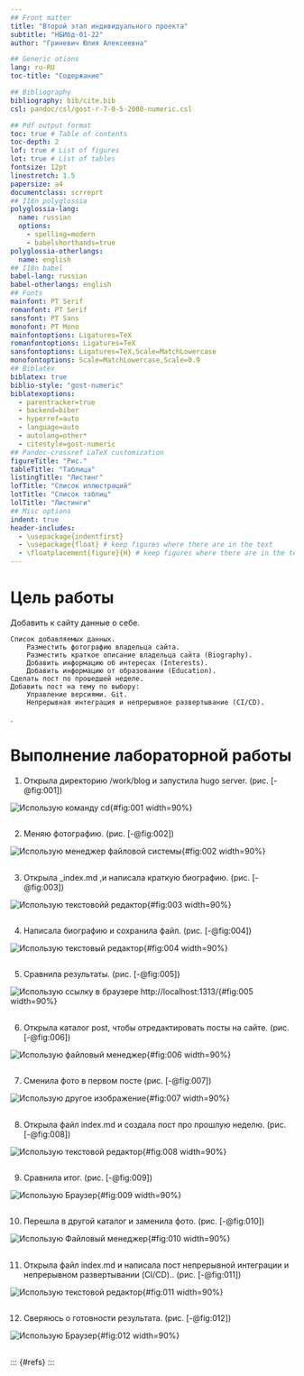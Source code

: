 ```yaml
---
## Front matter
title: "Второй этап индивидуального проекта"
subtitle: "НБИбд-01-22"
author: "Гриневич Юлия Алексеевна"

## Generic otions
lang: ru-RU
toc-title: "Содержание"

## Bibliography
bibliography: bib/cite.bib
csl: pandoc/csl/gost-r-7-0-5-2008-numeric.csl

## Pdf output format
toc: true # Table of contents
toc-depth: 2
lof: true # List of figures
lot: true # List of tables
fontsize: 12pt
linestretch: 1.5
papersize: a4
documentclass: scrreprt
## I18n polyglossia
polyglossia-lang:
  name: russian
  options:
	- spelling=modern
	- babelshorthands=true
polyglossia-otherlangs:
  name: english
## I18n babel
babel-lang: russian
babel-otherlangs: english
## Fonts
mainfont: PT Serif
romanfont: PT Serif
sansfont: PT Sans
monofont: PT Mono
mainfontoptions: Ligatures=TeX
romanfontoptions: Ligatures=TeX
sansfontoptions: Ligatures=TeX,Scale=MatchLowercase
monofontoptions: Scale=MatchLowercase,Scale=0.9
## Biblatex
biblatex: true
biblio-style: "gost-numeric"
biblatexoptions:
  - parentracker=true
  - backend=biber
  - hyperref=auto
  - language=auto
  - autolang=other*
  - citestyle=gost-numeric
## Pandoc-crossref LaTeX customization
figureTitle: "Рис."
tableTitle: "Таблица"
listingTitle: "Листинг"
lofTitle: "Список иллюстраций"
lotTitle: "Список таблиц"
lolTitle: "Листинги"
## Misc options
indent: true
header-includes:
  - \usepackage{indentfirst}
  - \usepackage{float} # keep figures where there are in the text
  - \floatplacement{figure}{H} # keep figures where there are in the text
---
```


# Цель работы

Добавить к сайту данные о себе.

    Список добавляемых данных.
        Разместить фотографию владельца сайта.
        Разместить краткое описание владельца сайта (Biography).
        Добавить информацию об интересах (Interests).
        Добавить информацию от образовании (Education).
    Сделать пост по прошедшей неделе.
    Добавить пост на тему по выбору:
        Управление версиями. Git.
        Непрерывная интеграция и непрерывное развертывание (CI/CD).
.

# Выполнение лабораторной работы

1. Открыла директорию /work/blog и запустила hugo server. (рис. [-@fig:001])

![ Использую команду cd ](image/1.png){#fig:001 width=90%}

##

2. Меняю фотографию. (рис. [-@fig:002])

![ Использую менеджер файловой системы ](image/2.png){#fig:002 width=90%}

##

3. Открыла _index.md ,и написала краткую биографию. (рис. [-@fig:003])

![ Использую текстовойй редактор ](image/3.png){#fig:003 width=90%}

##

4. Написала биографию и сохранила файл. (рис. [-@fig:004]) 

![ Использую текстовый редактор ](image/4.png){#fig:004 width=90%}

##

5. Сравнила результаты. (рис. [-@fig:005])

![ Использую ссылку в браузере http://localhost:1313/ ](image/5.png){#fig:005 width=90%}

##

6. Открыла каталог post, чтобы отредактировать посты на сайте. (рис. [-@fig:006])

![ Использую файловый менеджер ](image/6.png){#fig:006 width=90%}

##

7. Сменила фото в первом посте (рис. [-@fig:007])

![ Использую другое изображение ](image/7.png){#fig:007 width=90%}

##

8.  Открыла файл index.md и создала пост про прошлую неделю. (рис. [-@fig:008])

![ Использую текстовой редактор ](image/8.png){#fig:008 width=90%}

##

9. Сравнила итог. (рис. [-@fig:009])

![ Использую Браузер ](image/9.png){#fig:009 width=90%}

##

10. Перешла в другой каталог и заменила фото. (рис. [-@fig:010])

![ Использую Файловый менеджер ](image/10.png){#fig:010 width=90%}

##

11. Открыла файл index.md и написала пост непрерывной интеграции и непрерывном развертывании (CI/CD).. (рис. [-@fig:011])

![ Использую текстовой редактор ](image/11.png){#fig:011 width=90%}

##

12. Сверяюсь о готовности результата. (рис. [-@fig:012])

![ Использую Браузер ](image/12.png){#fig:012 width=90%}

##

::: {#refs}
:::
